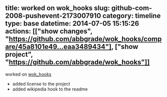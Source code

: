title: worked on wok_hooks
slug: github-com-2008-pushevent-2173007910
category: timeline
type: base
datetime: 2014-07-05 15:15:26
actions: [["show changes", "https://github.com/abbgrade/wok_hooks/compare/45a8101e49...eaa3489434"], ["show project", "https://github.com/abbgrade/wok_hooks"]]
---
worked on [wok_hooks](https://github.com/abbgrade/wok_hooks)

 - added license to the project
 - added wikipedia hook to the readme
